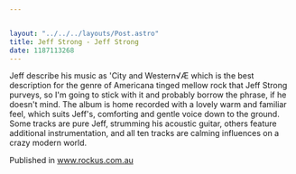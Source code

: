 ```yaml
---


layout: "../../../layouts/Post.astro"
title: Jeff Strong - Jeff Strong
date: 1187113268
---
```

Jeff describe his music as 'City and Western√Æ which is the best description for the genre of Americana tinged mellow rock that Jeff Strong purveys, so I'm going to stick with it and probably borrow the phrase, if he doesn't mind. The album is home recorded with a lovely warm and familiar feel, which suits Jeff's, comforting and gentle voice down to the ground. Some tracks are pure Jeff, strumming his acoustic guitar, others feature additional instrumentation, and all ten tracks are calming influences on a crazy modern world.


Published in www.rockus.com.au

